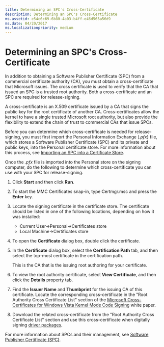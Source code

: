 ```yaml
---
title: Determining an SPC's Cross-Certificate
description: Determining an SPC's Cross-Certificate
ms.assetid: e54c6c69-6b80-4a03-b4ff-e46d565a56d9
ms.date: 04/20/2017
ms.localizationpriority: medium
---
```


# Determining an SPC's Cross-Certificate


In addition to obtaining a Software Publisher Certificate (SPC) from a commercial certificate authority (CA), you must obtain a cross-certificate that Microsoft issues. The cross certificate is used to verify that the CA that issued an SPC is a trusted root authority. Both a cross-certificate and an SPC are required for release-signing.

A cross-certificate is an X.509 certificate issued by a CA that signs the public key for the root certificate of another CA. Cross-certificates allow the kernel to have a single trusted Microsoft root authority, but also provide the flexibility to extend the chain of trust to commercial CAs that issue SPCs.

Before you can determine which cross-certificate is needed for release-signing, you must first import the Personal Information Exchange (.*pfx*) file, which stores a Software Publisher Certificate (SPC) and its private and public keys, into the Personal certificate store. For more information about this process, see [Importing an SPC into a Certificate Store](importing-an-spc-into-a-certificate-store.md).

Once the *.pfx* file is imported into the Personal store on the signing computer, do the following to determine which cross-certificate you can use with your SPC for release-signing.

1.  Click **Start** and then click **Run**.

2.  To start the MMC Certificates snap-in, type Certmgr.msc and press the **Enter** key.

3.  Locate the signing certificate in the certificate store. The certificate should be listed in one of the following locations, depending on how it was installed:

    -   Current User-&gt;Personal-&gt;Certificates store
    -   Local Machine-&gt;Certificates store

4.  To open the **Certificate** dialog box, double click the certificate.

5.  In the **Certificate** dialog box, select the **Certification Path** tab, and then select the top-most certificate in the certification path.

    This is the CA that is the issuing root authoring for your certificate.

6.  To view the root authority certificate, select **View Certificate**, and then click the **Details** property tab.

7.  Find the **Issuer Name** and **Thumbprint** for the issuing CA of this certificate. Locate the corresponding cross-certificate in the "Root Authority Cross Certificate List" section of the [Microsoft Cross-Certificates for Windows Vista Kernel Mode Code Signing](https://go.microsoft.com/fwlink/p/?linkid=190544) white paper.

8.  Download the related cross-certificate from the "Root Authority Cross Certificate List" section and use this cross-certificate when digitally signing [driver packages](driver-packages.md).

For more information about SPCs and their management, see [Software Publisher Certificate (SPC)](software-publisher-certificate.md).

 

 





